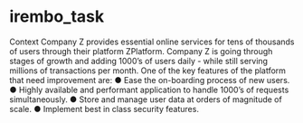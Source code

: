 # irembo_task
Context
Company Z provides essential online services for tens of thousands of users through their
platform ZPlatform.
Company Z is going through stages of growth and adding 1000’s of users daily - while still serving
millions of transactions per month. One of the key features of the platform that need improvement
are:
● Ease the on-boarding process of new users.
● Highly available and performant application to handle 1000’s of requests simultaneously.
● Store and manage user data at orders of magnitude of scale.
● Implement best in class security features.

